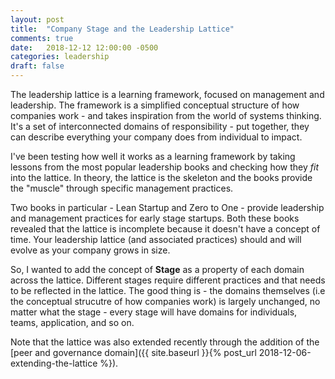 ```yaml
---
layout: post
title:  "Company Stage and the Leadership Lattice"
comments: true
date:   2018-12-12 12:00:00 -0500
categories: leadership
draft: false
---
```


The leadership lattice is a learning framework, focused on management and leadership. The framework is a simplified conceptual structure of how companies work - and takes inspiration from the world of systems thinking. It's a set of interconnected domains of responsibility - put together, they can describe everything your company does from individual to impact.

I've been testing how well it works as a learning framework by taking lessons from the most popular leadership books and checking how they _fit_ into the lattice. In theory, the lattice is the skeleton and the books provide the "muscle" through specific management practices.

Two books in particular - Lean Startup and Zero to One - provide leadership and management practices for early stage startups. Both these books revealed that the lattice is incomplete because it doesn't have a concept of time. Your leadership lattice (and associated practices) should and will evolve as your company grows in size.

So, I wanted to add the concept of **Stage** as a property of each domain across the lattice. Different stages require different practices and that needs to be reflected in the lattice. The good thing is - the domains themselves (i.e the conceptual strucutre of how companies work) is largely unchanged, no matter what the stage - every stage will have domains for individuals, teams, application, and so on.

Note that the lattice was also extended recently through the addition of the [peer and governance domain]({{ site.baseurl }}{% post_url 2018-12-06-extending-the-lattice %}).